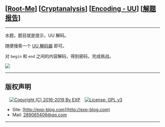 ## [[Root-Me](https://www.root-me.org/)] [[Cryptanalysis](https://www.root-me.org/en/Challenges/Cryptanalysis/)] [[Encoding - UU](https://www.root-me.org/en/Challenges/Cryptanalysis/Encoding-UU)] [[解题报告](http://exp-blog.com/2019/01/13/pid-2874/)]

------

水题，题目就是提示，UU 解码。

随便搜索一个 [UU 解码器](http://ctf.ssleye.com/uu.html) 即可。

对 `begin` 和 `end` 之间的内容解码，得到密码，完成挑战。

![](https://github.com/lyy289065406/CTF-Solving-Reports/blob/master/rootme/Cryptanalysis/%5B02%5D%20%5B5P%5D%20Encoding%20-%20UU/imgs/01.png)

------

## 版权声明

　[![Copyright (C) 2016-2019 By EXP](https://img.shields.io/badge/Copyright%20(C)-2016~2019%20By%20EXP-blue.svg)](http://exp-blog.com)　[![License: GPL v3](https://img.shields.io/badge/License-GPL%20v3-blue.svg)](https://www.gnu.org/licenses/gpl-3.0)
  

- Site: [http://exp-blog.com](http://exp-blog.com) 
- Mail: <a href="mailto:289065406@qq.com?subject=[EXP's Github]%20Your%20Question%20（请写下您的疑问）&amp;body=What%20can%20I%20help%20you?%20（需要我提供什么帮助吗？）">289065406@qq.com</a>


------

